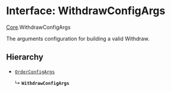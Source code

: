 # Interface: WithdrawConfigArgs

[Core](../modules/Core.md).WithdrawConfigArgs

The arguments configuration for building a valid Withdraw.

## Hierarchy

- [`OrderConfigArgs`](Core.OrderConfigArgs.md)

  ↳ **`WithdrawConfigArgs`**
